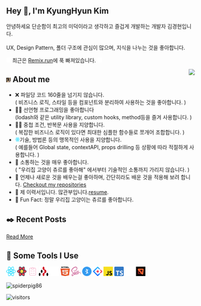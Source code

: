 


<h2>Hey 👋, I'm KyungHyun Kim</h2>
<p>안녕하세요 단순함이 최고의 미덕이라고 생각하고 즐겁게 개발하는 개발자 김경현입니다.
<br/>
<br/>
UX, Design Pattern, 폴더 구조에 관심이 많으며, 지식을 나누는 것을 좋아합니다.</p>

<p></p>
<p><img src="icons/remix.svg" alt="remix" width="12" height="12" /> 최근은 <a href="https://remix.run/">Remix.run</a>에 푹 빠져있습니다. <img src="icons/remix.svg" alt="remix" width="12" height="12" /></p>
<img align="right"  src="https://media1.giphy.com/media/13HgwGsXF0aiGY/giphy.gif" />
<h2><img src="pic/me.jpeg" alt="react" width="12" height="12" /> About me </h2>
<ul>
<li>❌ 파일당 코드 160줄을 넘기지 않습니다.</li>
( 비즈니스 로직, 스타일 등을 컴포넌트와 분리하여 사용하는 것을 좋아합니다. )
<li>👨‍💻 선언형 프로그래밍을 좋아합니다</li>
(lodash와 같은 utility library, custom hooks, method등을 즐겨 사용합니다. )
<li>👨‍💻 중첩 조건, 반복문 사용을 지양합니다.</li>
( 복잡한 비즈니스 로직이 있다면 최대한 심플한 함수들로 쪼개어 조합합니다. )
<li><img src="icons/react.svg" alt="react" width="12" height="12" />기술, 방법론 등의 맹목적인 사용을 지양합니다.</li>
( 예를들어 Global state, contextAPI, props drilling 등 상황에 따라 적절하게 사용합니다. )
<li>💬 소통하는 것을 매우 좋아합니다. </li>
( "우리집 고양이 츄르를 좋아해" 에서부터 기술적인 소통까지 가리지 않습니다. )
<li>🧐 언제나 새로운 것을 배우는걸 좋아하며, 간단히라도 배운 것을 적용해 보려 합니다. <a href="https://github.com/kich555?tab=repositories">Checkout my repositories</a> </li>
<li>📙 제 이력서입니다. 많관부입니다.<a href="https://www.stanleylim.me/resume/resume.pdf">resume</a>.</li>
<li>🎉 Fun Fact: 정말 우리집 고양이는 츄르를 좋아합니다.</li>
</ul>
<h2>✒️ Recent Posts</h2>

<p><a target="_blank" href="https://blog.stanleylim.me">Read More</a></p>
<h2>🚀 Some Tools I Use</h2>
<p align="left">
<img src="icons/react.svg" alt="react" width="25" height="25" />
<img src="icons/react-query.svg" alt="react-query" width="25" height="25" />
<img src="icons/react-hook-form.svg" alt="react-hook-form" width="25" height="25" />
<img src="icons/react-router.svg" alt="react-router" width="25" height="25" />
<img src="icons/remix.svg" alt="remix" width="25" height="25" />
<img src="icons/html-5.svg" alt="html-5" width="25" height="25" />
<img src="icons/sass.svg" alt="sass" width="25" height="25" />
<img src="icons/mantine.svg" alt="mantine" width="25" height="25" />
<img src="icons/ant-design.svg" alt="ant-design" width="25" height="25" />
<img src="icons/javascript.svg" alt="javascript" width="25" height="25" />
<img src="icons/typescript.svg" alt="typescript" width="25" height="25" />
<img src="icons/prisma.svg" alt="prisma" width="25" height="25" />
<img src="icons/msw.svg" alt="msw" width="25" height="25" />
</p>
<img src="https://github-readme-stats.vercel.app/api?username=kich555&show_icons=true&count_private=true" alt="spiderpig86" />
<p><img src="https://visitor-badge.glitch.me/badge?page_id=kich555.kich555" alt="visitors"></p>
